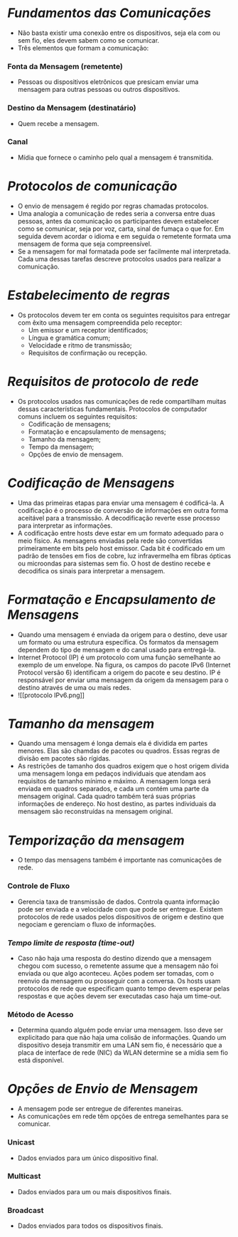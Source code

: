 # *Fundamentos das Comunicações*

- Não basta existir uma conexão entre os dispositivos, seja ela com ou sem fio, eles devem sabem como se comunicar. 
- Três elementos que formam a comunicação:

### **Fonta da Mensagem (remetente)**

- Pessoas ou dispositivos eletrônicos que presicam enviar uma mensagem para outras pessoas ou outros dispositivos.

### **Destino da Mensagem (destinatário)**

- Quem recebe a mensagem.

### **Canal**

- Mídia que fornece o caminho pelo qual a mensagem é transmitida.

# *Protocolos de comunicação*

- O envio de mensagem é regido por regras chamadas protocolos. 
- Uma analogia a comunicação de redes seria a conversa entre duas pessoas, antes da comunicação os participantes devem estabelecer como se comunicar, seja por voz, carta, sinal de fumaça o que for. Em seguida devem acordar o idioma e em seguida o remetente formata uma mensagem de forma que seja compreensível. 
- Se a mensagem for mal formatada pode ser facilmente mal interpretada. Cada uma dessas tarefas descreve protocolos usados para realizar a comunicação. 

# *Estabelecimento de regras*

- Os protocolos devem ter em conta os seguintes requisitos para entregar com êxito uma mensagem compreendida pelo receptor:
	- Um emissor e um receptor identificados;
	- Língua e gramática comum;
	- Velocidade e ritmo de transmissão;
	- Requisitos de confirmação ou recepção.

# *Requisitos de protocolo de rede*

- Os protocolos usados nas comunicações de rede compartilham muitas dessas características fundamentais. Protocolos de computador comuns incluem os seguintes requisitos:
	- Codificação de mensagens;
	- Formatação e encapsulamento de mensagens;
	- Tamanho da mensagem;
	- Tempo da mensagem;
	- Opções de envio de mensagem.

# *Codificação de Mensagens*

- Uma das primeiras etapas para enviar uma mensagem é codificá-la. A codificação é o processo de conversão de informações em outra forma aceitável para a transmissão. A decodificação reverte esse processo para interpretar as informações.
- A codificação entre hosts deve estar em um formato adequado para o meio físico. As mensagens enviadas pela rede são convertidas primeiramente em bits pelo host emissor. Cada bit é codificado em um padrão de tensões em fios de cobre, luz infravermelha em fibras ópticas ou microondas para sistemas sem fio. O host de destino recebe e decodifica os sinais para interpretar a mensagem.

# *Formatação e Encapsulamento de Mensagens*

- Quando uma mensagem é enviada da origem para o destino, deve usar um formato ou uma estrutura específica. Os formatos da mensagem dependem do tipo de mensagem e do canal usado para entregá-la.
- Internet Protocol (IP) é um protocolo com uma função semelhante ao exemplo de um envelope. Na figura, os campos do pacote IPv6 (Internet Protocol versão 6) identificam a origem do pacote e seu destino. IP é responsável por enviar uma mensagem da origem da mensagem para o destino através de uma ou mais redes.
- ![[protocolo IPv6.png]]

# *Tamanho da mensagem*

- Quando uma mensagem é longa demais ela é dividida em partes menores. Elas são chamdas de pacotes ou quadros. Essas regras de divisão em pacotes são rígidas. 
- As restrições de tamanho dos quadros exigem que o host origem divida uma mensagem longa em pedaços individuais que atendam aos requisitos de tamanho mínimo e máximo. A mensagem longa será enviada em quadros separados, e cada um contém uma parte da mensagem original. Cada quadro também terá suas próprias informações de endereço. No host destino, as partes individuais da mensagem são reconstruídas na mensagem original.

# *Temporização da mensagem*

- O tempo das mensagens também é importante nas comunicações de rede. 

### **Controle de Fluxo**

- Gerencia taxa de transmissão de dados.  Controla quanta informação pode ser enviada e a velocidade com que pode ser entregue. Existem protocolos de rede usados pelos dispositivos de origem e destino que negociam e gerenciam o fluxo de informações. 

### *Tempo limite de resposta (time-out)*

- Caso não haja uma resposta do destino dizendo que a mensagem chegou com sucesso, o remetente assume que a mensagem não foi enviada ou que algo aconteceu. Ações podem ser tomadas, com o reenvio da mensagem ou prosseguir com a conversa. Os hosts usam protocolos de rede que especificam quanto tempo devem esperar pelas respostas e que ações devem ser executadas caso haja um time-out. 

### **Método de Acesso**

- Determina quando alguém pode enviar uma mensagem. Isso deve ser explicitado para que não haja uma colisão de informações. Quando um dispositivo deseja transmitir em uma LAN sem fio, é necessário que a placa de interface de rede (NIC) da WLAN determine se a mídia sem fio está disponível.

# *Opções de Envio de Mensagem*

- A mensagem pode ser entregue de diferentes maneiras. 
- As comunicações em rede têm opções de entrega semelhantes para se comunicar. 

### **Unicast**

- Dados enviados para um único dispositivo final.

### **Multicast**

- Dados enviados para um ou mais dispositivos finais.

### **Broadcast**

- Dados enviados para todos os dispositivos finais.
